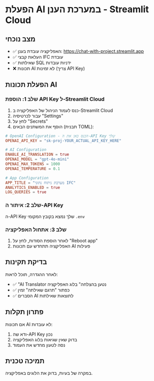# הפעלת AI במערכת הענן - Streamlit Cloud

## מצב נוכחי
- ✅ האפליקציה עובדת בענן: https://chat-with-project.streamlit.app
- ✅ העלאת קבצי IFC עובדת
- ✅ שאילתות SQL ידניות עובדות
- ❌ תכונות AI לא זמינות (צריך API Key)

## הפעלת תכונות AI

### שלב 1: הוספת API Key ל-Streamlit Cloud

1. כנס לעמוד הניהול של האפליקציה ב-Streamlit Cloud
2. עבור לכרטיסיה "Settings" 
3. לחץ על "Secrets"
4. הוסף את המשתנים הבאים (תבנית TOML):

```toml
# OpenAI Configuration - הכנס כאן את ה-API Key שלך
OPENAI_API_KEY = "sk-proj-YOUR_ACTUAL_API_KEY_HERE"

# AI Configuration
ENABLE_AI_TRANSLATION = true
OPENAI_MODEL = "gpt-4o-mini"
OPENAI_MAX_TOKENS = 1000
OPENAI_TEMPERATURE = 0.1

# App Configuration
APP_TITLE = "מערכת ניתוח נתוני IFC"
ANALYTICS_ENABLED = true
LOG_QUERIES = true
```

### שלב 2: איתור ה-API Key

ה-API Key שלך נמצא בקובץ המקומי `.env` 

### שלב 3: אתחול האפליקציה

1. לאחר הוספת הסודות, לחץ על "Reboot app"
2. האפליקציה תתחדש עם תכונות AI פעילות

## בדיקת תקינות

לאחר ההגדרה, תוכל לראות:
- ✅ "AI Translator נטען בהצלחה" בלוג האפליקציה
- ✅ כפתור "תרגם שאילתה" זמין
- ✅ הסברים AI לתוצאות שאילתות

## פתרון תקלות

אם תכונות AI לא עובדות:
1. ודא שה-API Key נכון
2. בדוק שאין שגיאות בלוג האפליקציה
3. נסה לטעון מחדש את העמוד

## תמיכה טכנית

במקרה של בעיות, בדוק את הלוגים באפליקציה.